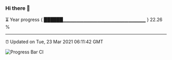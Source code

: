 ### Hi there 👋

⏳ Year progress { ██████▁▁▁▁▁▁▁▁▁▁▁▁▁▁▁▁▁▁▁▁▁▁▁▁ } 22.26 %

---

⏰ Updated on Tue, 23 Mar 2021 06:11:42 GMT

![Progress Bar CI](https://github.com/liununu/liununu/workflows/Progress%20Bar%20CI/badge.svg)
